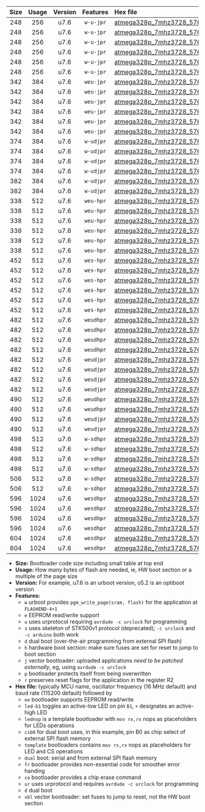 |Size|Usage|Version|Features|Hex file|
|:-:|:-:|:-:|:-:|:--|
|248|256|u7.6|`w-u-jpr`|[atmega328p_7mhz3728_57600bps_led+b1_fr_ur_vbl.hex](https://raw.githubusercontent.com/stefanrueger/urboot/main/bootloaders/atmega328p/fcpu_7mhz3728/57600_bps/atmega328p_7mhz3728_57600bps_led+b1_fr_ur_vbl.hex)|
|248|256|u7.6|`w-u-jpr`|[atmega328p_7mhz3728_57600bps_led+b5_fr_ur_vbl.hex](https://raw.githubusercontent.com/stefanrueger/urboot/main/bootloaders/atmega328p/fcpu_7mhz3728/57600_bps/atmega328p_7mhz3728_57600bps_led+b5_fr_ur_vbl.hex)|
|248|256|u7.6|`w-u-jpr`|[atmega328p_7mhz3728_57600bps_led+d5_fr_ur_vbl.hex](https://raw.githubusercontent.com/stefanrueger/urboot/main/bootloaders/atmega328p/fcpu_7mhz3728/57600_bps/atmega328p_7mhz3728_57600bps_led+d5_fr_ur_vbl.hex)|
|248|256|u7.6|`w-u-jpr`|[atmega328p_7mhz3728_57600bps_led-b1_fr_ur_vbl.hex](https://raw.githubusercontent.com/stefanrueger/urboot/main/bootloaders/atmega328p/fcpu_7mhz3728/57600_bps/atmega328p_7mhz3728_57600bps_led-b1_fr_ur_vbl.hex)|
|248|256|u7.6|`w-u-jpr`|[atmega328p_7mhz3728_57600bps_led-d5_fr_ur_vbl.hex](https://raw.githubusercontent.com/stefanrueger/urboot/main/bootloaders/atmega328p/fcpu_7mhz3728/57600_bps/atmega328p_7mhz3728_57600bps_led-d5_fr_ur_vbl.hex)|
|248|256|u7.6|`w-u-jpr`|[atmega328p_7mhz3728_57600bps_lednop_fr_ur_vbl.hex](https://raw.githubusercontent.com/stefanrueger/urboot/main/bootloaders/atmega328p/fcpu_7mhz3728/57600_bps/atmega328p_7mhz3728_57600bps_lednop_fr_ur_vbl.hex)|
|342|384|u7.6|`weu-jpr`|[atmega328p_7mhz3728_57600bps_ee_led+b1_fr_ce_ur_vbl.hex](https://raw.githubusercontent.com/stefanrueger/urboot/main/bootloaders/atmega328p/fcpu_7mhz3728/57600_bps/atmega328p_7mhz3728_57600bps_ee_led+b1_fr_ce_ur_vbl.hex)|
|342|384|u7.6|`weu-jpr`|[atmega328p_7mhz3728_57600bps_ee_led+b5_fr_ce_ur_vbl.hex](https://raw.githubusercontent.com/stefanrueger/urboot/main/bootloaders/atmega328p/fcpu_7mhz3728/57600_bps/atmega328p_7mhz3728_57600bps_ee_led+b5_fr_ce_ur_vbl.hex)|
|342|384|u7.6|`weu-jpr`|[atmega328p_7mhz3728_57600bps_ee_led+d5_fr_ce_ur_vbl.hex](https://raw.githubusercontent.com/stefanrueger/urboot/main/bootloaders/atmega328p/fcpu_7mhz3728/57600_bps/atmega328p_7mhz3728_57600bps_ee_led+d5_fr_ce_ur_vbl.hex)|
|342|384|u7.6|`weu-jpr`|[atmega328p_7mhz3728_57600bps_ee_led-b1_fr_ce_ur_vbl.hex](https://raw.githubusercontent.com/stefanrueger/urboot/main/bootloaders/atmega328p/fcpu_7mhz3728/57600_bps/atmega328p_7mhz3728_57600bps_ee_led-b1_fr_ce_ur_vbl.hex)|
|342|384|u7.6|`weu-jpr`|[atmega328p_7mhz3728_57600bps_ee_led-d5_fr_ce_ur_vbl.hex](https://raw.githubusercontent.com/stefanrueger/urboot/main/bootloaders/atmega328p/fcpu_7mhz3728/57600_bps/atmega328p_7mhz3728_57600bps_ee_led-d5_fr_ce_ur_vbl.hex)|
|342|384|u7.6|`weu-jpr`|[atmega328p_7mhz3728_57600bps_ee_lednop_fr_ce_ur_vbl.hex](https://raw.githubusercontent.com/stefanrueger/urboot/main/bootloaders/atmega328p/fcpu_7mhz3728/57600_bps/atmega328p_7mhz3728_57600bps_ee_lednop_fr_ce_ur_vbl.hex)|
|374|384|u7.6|`w-udjpr`|[atmega328p_7mhz3728_57600bps_led+b1_csb0_dual_ur_vbl.hex](https://raw.githubusercontent.com/stefanrueger/urboot/main/bootloaders/atmega328p/fcpu_7mhz3728/57600_bps/atmega328p_7mhz3728_57600bps_led+b1_csb0_dual_ur_vbl.hex)|
|374|384|u7.6|`w-udjpr`|[atmega328p_7mhz3728_57600bps_led+d5_csb0_dual_ur_vbl.hex](https://raw.githubusercontent.com/stefanrueger/urboot/main/bootloaders/atmega328p/fcpu_7mhz3728/57600_bps/atmega328p_7mhz3728_57600bps_led+d5_csb0_dual_ur_vbl.hex)|
|374|384|u7.6|`w-udjpr`|[atmega328p_7mhz3728_57600bps_led-b1_csb0_dual_ur_vbl.hex](https://raw.githubusercontent.com/stefanrueger/urboot/main/bootloaders/atmega328p/fcpu_7mhz3728/57600_bps/atmega328p_7mhz3728_57600bps_led-b1_csb0_dual_ur_vbl.hex)|
|374|384|u7.6|`w-udjpr`|[atmega328p_7mhz3728_57600bps_led-d5_csb0_dual_ur_vbl.hex](https://raw.githubusercontent.com/stefanrueger/urboot/main/bootloaders/atmega328p/fcpu_7mhz3728/57600_bps/atmega328p_7mhz3728_57600bps_led-d5_csb0_dual_ur_vbl.hex)|
|382|384|u7.6|`w-udjpr`|[atmega328p_7mhz3728_57600bps_led+b1_csd5_dual_ur_vbl.hex](https://raw.githubusercontent.com/stefanrueger/urboot/main/bootloaders/atmega328p/fcpu_7mhz3728/57600_bps/atmega328p_7mhz3728_57600bps_led+b1_csd5_dual_ur_vbl.hex)|
|382|384|u7.6|`w-udjpr`|[atmega328p_7mhz3728_57600bps_template_dual_ur_vbl.hex](https://raw.githubusercontent.com/stefanrueger/urboot/main/bootloaders/atmega328p/fcpu_7mhz3728/57600_bps/atmega328p_7mhz3728_57600bps_template_dual_ur_vbl.hex)|
|338|512|u7.6|`weu-hpr`|[atmega328p_7mhz3728_57600bps_ee_led+b1_fr_ce_ur.hex](https://raw.githubusercontent.com/stefanrueger/urboot/main/bootloaders/atmega328p/fcpu_7mhz3728/57600_bps/atmega328p_7mhz3728_57600bps_ee_led+b1_fr_ce_ur.hex)|
|338|512|u7.6|`weu-hpr`|[atmega328p_7mhz3728_57600bps_ee_led+b5_fr_ce_ur.hex](https://raw.githubusercontent.com/stefanrueger/urboot/main/bootloaders/atmega328p/fcpu_7mhz3728/57600_bps/atmega328p_7mhz3728_57600bps_ee_led+b5_fr_ce_ur.hex)|
|338|512|u7.6|`weu-hpr`|[atmega328p_7mhz3728_57600bps_ee_led+d5_fr_ce_ur.hex](https://raw.githubusercontent.com/stefanrueger/urboot/main/bootloaders/atmega328p/fcpu_7mhz3728/57600_bps/atmega328p_7mhz3728_57600bps_ee_led+d5_fr_ce_ur.hex)|
|338|512|u7.6|`weu-hpr`|[atmega328p_7mhz3728_57600bps_ee_led-b1_fr_ce_ur.hex](https://raw.githubusercontent.com/stefanrueger/urboot/main/bootloaders/atmega328p/fcpu_7mhz3728/57600_bps/atmega328p_7mhz3728_57600bps_ee_led-b1_fr_ce_ur.hex)|
|338|512|u7.6|`weu-hpr`|[atmega328p_7mhz3728_57600bps_ee_led-d5_fr_ce_ur.hex](https://raw.githubusercontent.com/stefanrueger/urboot/main/bootloaders/atmega328p/fcpu_7mhz3728/57600_bps/atmega328p_7mhz3728_57600bps_ee_led-d5_fr_ce_ur.hex)|
|338|512|u7.6|`weu-hpr`|[atmega328p_7mhz3728_57600bps_ee_lednop_fr_ce_ur.hex](https://raw.githubusercontent.com/stefanrueger/urboot/main/bootloaders/atmega328p/fcpu_7mhz3728/57600_bps/atmega328p_7mhz3728_57600bps_ee_lednop_fr_ce_ur.hex)|
|452|512|u7.6|`wes-hpr`|[atmega328p_7mhz3728_57600bps_ee_led+b1_fr_ce.hex](https://raw.githubusercontent.com/stefanrueger/urboot/main/bootloaders/atmega328p/fcpu_7mhz3728/57600_bps/atmega328p_7mhz3728_57600bps_ee_led+b1_fr_ce.hex)|
|452|512|u7.6|`wes-hpr`|[atmega328p_7mhz3728_57600bps_ee_led+b5_fr_ce.hex](https://raw.githubusercontent.com/stefanrueger/urboot/main/bootloaders/atmega328p/fcpu_7mhz3728/57600_bps/atmega328p_7mhz3728_57600bps_ee_led+b5_fr_ce.hex)|
|452|512|u7.6|`wes-hpr`|[atmega328p_7mhz3728_57600bps_ee_led+d5_fr_ce.hex](https://raw.githubusercontent.com/stefanrueger/urboot/main/bootloaders/atmega328p/fcpu_7mhz3728/57600_bps/atmega328p_7mhz3728_57600bps_ee_led+d5_fr_ce.hex)|
|452|512|u7.6|`wes-hpr`|[atmega328p_7mhz3728_57600bps_ee_led-b1_fr_ce.hex](https://raw.githubusercontent.com/stefanrueger/urboot/main/bootloaders/atmega328p/fcpu_7mhz3728/57600_bps/atmega328p_7mhz3728_57600bps_ee_led-b1_fr_ce.hex)|
|452|512|u7.6|`wes-hpr`|[atmega328p_7mhz3728_57600bps_ee_led-d5_fr_ce.hex](https://raw.githubusercontent.com/stefanrueger/urboot/main/bootloaders/atmega328p/fcpu_7mhz3728/57600_bps/atmega328p_7mhz3728_57600bps_ee_led-d5_fr_ce.hex)|
|452|512|u7.6|`wes-hpr`|[atmega328p_7mhz3728_57600bps_ee_lednop_fr_ce.hex](https://raw.githubusercontent.com/stefanrueger/urboot/main/bootloaders/atmega328p/fcpu_7mhz3728/57600_bps/atmega328p_7mhz3728_57600bps_ee_lednop_fr_ce.hex)|
|482|512|u7.6|`weudhpr`|[atmega328p_7mhz3728_57600bps_ee_led+b1_csb0_dual_fr_ce_ur.hex](https://raw.githubusercontent.com/stefanrueger/urboot/main/bootloaders/atmega328p/fcpu_7mhz3728/57600_bps/atmega328p_7mhz3728_57600bps_ee_led+b1_csb0_dual_fr_ce_ur.hex)|
|482|512|u7.6|`weudhpr`|[atmega328p_7mhz3728_57600bps_ee_led+d5_csb0_dual_fr_ce_ur.hex](https://raw.githubusercontent.com/stefanrueger/urboot/main/bootloaders/atmega328p/fcpu_7mhz3728/57600_bps/atmega328p_7mhz3728_57600bps_ee_led+d5_csb0_dual_fr_ce_ur.hex)|
|482|512|u7.6|`weudhpr`|[atmega328p_7mhz3728_57600bps_ee_led-b1_csb0_dual_fr_ce_ur.hex](https://raw.githubusercontent.com/stefanrueger/urboot/main/bootloaders/atmega328p/fcpu_7mhz3728/57600_bps/atmega328p_7mhz3728_57600bps_ee_led-b1_csb0_dual_fr_ce_ur.hex)|
|482|512|u7.6|`weudhpr`|[atmega328p_7mhz3728_57600bps_ee_led-d5_csb0_dual_fr_ce_ur.hex](https://raw.githubusercontent.com/stefanrueger/urboot/main/bootloaders/atmega328p/fcpu_7mhz3728/57600_bps/atmega328p_7mhz3728_57600bps_ee_led-d5_csb0_dual_fr_ce_ur.hex)|
|482|512|u7.6|`weudjpr`|[atmega328p_7mhz3728_57600bps_ee_led+b1_csb0_dual_fr_ce_ur_vbl.hex](https://raw.githubusercontent.com/stefanrueger/urboot/main/bootloaders/atmega328p/fcpu_7mhz3728/57600_bps/atmega328p_7mhz3728_57600bps_ee_led+b1_csb0_dual_fr_ce_ur_vbl.hex)|
|482|512|u7.6|`weudjpr`|[atmega328p_7mhz3728_57600bps_ee_led+d5_csb0_dual_fr_ce_ur_vbl.hex](https://raw.githubusercontent.com/stefanrueger/urboot/main/bootloaders/atmega328p/fcpu_7mhz3728/57600_bps/atmega328p_7mhz3728_57600bps_ee_led+d5_csb0_dual_fr_ce_ur_vbl.hex)|
|482|512|u7.6|`weudjpr`|[atmega328p_7mhz3728_57600bps_ee_led-b1_csb0_dual_fr_ce_ur_vbl.hex](https://raw.githubusercontent.com/stefanrueger/urboot/main/bootloaders/atmega328p/fcpu_7mhz3728/57600_bps/atmega328p_7mhz3728_57600bps_ee_led-b1_csb0_dual_fr_ce_ur_vbl.hex)|
|482|512|u7.6|`weudjpr`|[atmega328p_7mhz3728_57600bps_ee_led-d5_csb0_dual_fr_ce_ur_vbl.hex](https://raw.githubusercontent.com/stefanrueger/urboot/main/bootloaders/atmega328p/fcpu_7mhz3728/57600_bps/atmega328p_7mhz3728_57600bps_ee_led-d5_csb0_dual_fr_ce_ur_vbl.hex)|
|490|512|u7.6|`weudhpr`|[atmega328p_7mhz3728_57600bps_ee_led+b1_csd5_dual_fr_ce_ur.hex](https://raw.githubusercontent.com/stefanrueger/urboot/main/bootloaders/atmega328p/fcpu_7mhz3728/57600_bps/atmega328p_7mhz3728_57600bps_ee_led+b1_csd5_dual_fr_ce_ur.hex)|
|490|512|u7.6|`weudhpr`|[atmega328p_7mhz3728_57600bps_ee_template_dual_fr_ce_ur.hex](https://raw.githubusercontent.com/stefanrueger/urboot/main/bootloaders/atmega328p/fcpu_7mhz3728/57600_bps/atmega328p_7mhz3728_57600bps_ee_template_dual_fr_ce_ur.hex)|
|490|512|u7.6|`weudjpr`|[atmega328p_7mhz3728_57600bps_ee_led+b1_csd5_dual_fr_ce_ur_vbl.hex](https://raw.githubusercontent.com/stefanrueger/urboot/main/bootloaders/atmega328p/fcpu_7mhz3728/57600_bps/atmega328p_7mhz3728_57600bps_ee_led+b1_csd5_dual_fr_ce_ur_vbl.hex)|
|490|512|u7.6|`weudjpr`|[atmega328p_7mhz3728_57600bps_ee_template_dual_fr_ce_ur_vbl.hex](https://raw.githubusercontent.com/stefanrueger/urboot/main/bootloaders/atmega328p/fcpu_7mhz3728/57600_bps/atmega328p_7mhz3728_57600bps_ee_template_dual_fr_ce_ur_vbl.hex)|
|498|512|u7.6|`w-sdhpr`|[atmega328p_7mhz3728_57600bps_led+b1_csb0_dual_fr.hex](https://raw.githubusercontent.com/stefanrueger/urboot/main/bootloaders/atmega328p/fcpu_7mhz3728/57600_bps/atmega328p_7mhz3728_57600bps_led+b1_csb0_dual_fr.hex)|
|498|512|u7.6|`w-sdhpr`|[atmega328p_7mhz3728_57600bps_led+d5_csb0_dual_fr.hex](https://raw.githubusercontent.com/stefanrueger/urboot/main/bootloaders/atmega328p/fcpu_7mhz3728/57600_bps/atmega328p_7mhz3728_57600bps_led+d5_csb0_dual_fr.hex)|
|498|512|u7.6|`w-sdhpr`|[atmega328p_7mhz3728_57600bps_led-b1_csb0_dual_fr.hex](https://raw.githubusercontent.com/stefanrueger/urboot/main/bootloaders/atmega328p/fcpu_7mhz3728/57600_bps/atmega328p_7mhz3728_57600bps_led-b1_csb0_dual_fr.hex)|
|498|512|u7.6|`w-sdhpr`|[atmega328p_7mhz3728_57600bps_led-d5_csb0_dual_fr.hex](https://raw.githubusercontent.com/stefanrueger/urboot/main/bootloaders/atmega328p/fcpu_7mhz3728/57600_bps/atmega328p_7mhz3728_57600bps_led-d5_csb0_dual_fr.hex)|
|506|512|u7.6|`w-sdhpr`|[atmega328p_7mhz3728_57600bps_led+b1_csd5_dual_fr.hex](https://raw.githubusercontent.com/stefanrueger/urboot/main/bootloaders/atmega328p/fcpu_7mhz3728/57600_bps/atmega328p_7mhz3728_57600bps_led+b1_csd5_dual_fr.hex)|
|506|512|u7.6|`w-sdhpr`|[atmega328p_7mhz3728_57600bps_template_dual_fr.hex](https://raw.githubusercontent.com/stefanrueger/urboot/main/bootloaders/atmega328p/fcpu_7mhz3728/57600_bps/atmega328p_7mhz3728_57600bps_template_dual_fr.hex)|
|596|1024|u7.6|`wesdhpr`|[atmega328p_7mhz3728_57600bps_ee_led+b1_csb0_dual_fr_ce.hex](https://raw.githubusercontent.com/stefanrueger/urboot/main/bootloaders/atmega328p/fcpu_7mhz3728/57600_bps/atmega328p_7mhz3728_57600bps_ee_led+b1_csb0_dual_fr_ce.hex)|
|596|1024|u7.6|`wesdhpr`|[atmega328p_7mhz3728_57600bps_ee_led+d5_csb0_dual_fr_ce.hex](https://raw.githubusercontent.com/stefanrueger/urboot/main/bootloaders/atmega328p/fcpu_7mhz3728/57600_bps/atmega328p_7mhz3728_57600bps_ee_led+d5_csb0_dual_fr_ce.hex)|
|596|1024|u7.6|`wesdhpr`|[atmega328p_7mhz3728_57600bps_ee_led-b1_csb0_dual_fr_ce.hex](https://raw.githubusercontent.com/stefanrueger/urboot/main/bootloaders/atmega328p/fcpu_7mhz3728/57600_bps/atmega328p_7mhz3728_57600bps_ee_led-b1_csb0_dual_fr_ce.hex)|
|596|1024|u7.6|`wesdhpr`|[atmega328p_7mhz3728_57600bps_ee_led-d5_csb0_dual_fr_ce.hex](https://raw.githubusercontent.com/stefanrueger/urboot/main/bootloaders/atmega328p/fcpu_7mhz3728/57600_bps/atmega328p_7mhz3728_57600bps_ee_led-d5_csb0_dual_fr_ce.hex)|
|604|1024|u7.6|`wesdhpr`|[atmega328p_7mhz3728_57600bps_ee_led+b1_csd5_dual_fr_ce.hex](https://raw.githubusercontent.com/stefanrueger/urboot/main/bootloaders/atmega328p/fcpu_7mhz3728/57600_bps/atmega328p_7mhz3728_57600bps_ee_led+b1_csd5_dual_fr_ce.hex)|
|604|1024|u7.6|`wesdhpr`|[atmega328p_7mhz3728_57600bps_ee_template_dual_fr_ce.hex](https://raw.githubusercontent.com/stefanrueger/urboot/main/bootloaders/atmega328p/fcpu_7mhz3728/57600_bps/atmega328p_7mhz3728_57600bps_ee_template_dual_fr_ce.hex)|

- **Size:** Bootloader code size including small table at top end
- **Usage:** How many bytes of flash are needed, ie, HW boot section or a multiple of the page size
- **Version:** For example, u7.6 is an urboot version, o5.2 is an optiboot version
- **Features:**
  + `w` urboot provides `pgm_write_page(sram, flash)` for the application at `FLASHEND-4+1`
  + `e` EEPROM read/write support
  + `u` uses urprotocol requiring `avrdude -c urclock` for programming
  + `s` uses skeleton of STK500v1 protocol (deprecated); `-c urclock` and `-c arduino` both work
  + `d` dual boot (over-the-air programming from external SPI flash)
  + `h` hardware boot section: make sure fuses are set for reset to jump to boot section
  + `j` vector bootloader: uploaded applications *need to be patched externally*, eg, using `avrdude -c urclock`
  + `p` bootloader protects itself from being overwritten
  + `r` preserves reset flags for the application in the register R2
- **Hex file:** typically MCU name, oscillator frequency (16 MHz default) and baud rate (115200 default) followed by
  + `ee` bootloader supports EEPROM read/write
  + `led-b1` toggles an active-low LED on pin `B1`, `+` designates an active-high LED
  + `lednop` is a template bootloader with `mov rx,rx` nops as placeholders for LEDs operations
  + `csb0` for dual boot uses, in this example, pin B0 as chip select of external SPI flash memory
  + `template` bootloaders contains `mov rx,rx` nops as placeholders for LED and CS operations
  + `dual` boot: serial and from external SPI flash memory
  + `fr` bootloader provides non-essential code for smoother error handing
  + `ce` bootloader provides a chip erase command
  + `ur` uses urprotocol and requires `avrdude -c urclock` for programming
  + `d` dual boot
  + `vbl` vector bootloader: set fuses to jump to reset, not the HW boot section
